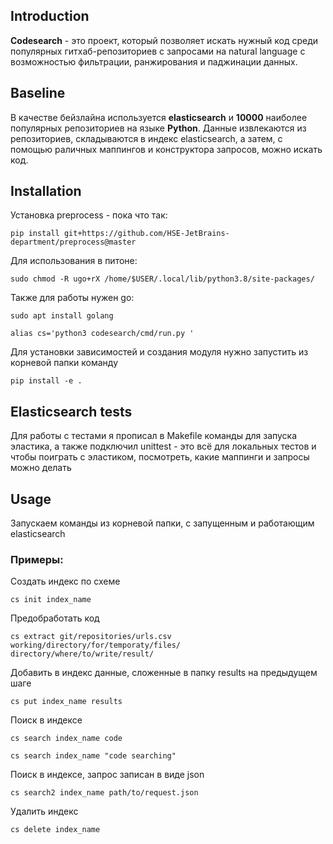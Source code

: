 ## Introduction
**Codesearch** - это проект, который позволяет искать нужный код среди популярных гитхаб-репозиториев
с запросами на natural language с возможностью фильтрации, ранжирования и паджинации данных.

## Baseline
В качестве бейзлайна используется **elasticsearch** и **10000** наиболее популярных репозиториев на языке
**Python**. Данные извлекаются из репозиториев, складываются в индекс elasticsearch, а затем,
с помощью раличных маппингов и конструктора запросов, можно искать код.

## Installation

Установка preprocess - пока что так:
```shell
pip install git+https://github.com/HSE-JetBrains-department/preprocess@master
```

Для использования в питоне:
```shell
sudo chmod -R ugo+rX /home/$USER/.local/lib/python3.8/site-packages/
```

Также для работы нужен go:
```shell
sudo apt install golang
```

```shell
alias cs='python3 codesearch/cmd/run.py '
```

Для установки зависимостей и создания модуля нужно запустить из корневой папки команду
```shell
pip install -e .
```

## Elasticsearch tests
Для работы с тестами я прописал в Makefile команды для запуска эластика, а также подключил 
unittest - это всё для локальных тестов и чтобы поиграть с эластиком, посмотреть, какие
маппинги и запросы можно делать


## Usage

Запускаем команды из корневой папки, с запущенным и работающим elasticsearch

### Примеры:

Создать индекс по схеме
```shell
cs init index_name
```

Предобработать код
```shell
cs extract git/repositories/urls.csv working/directory/for/temporaty/files/ directory/where/to/write/result/
```

Добавить  в индекс данные, сложенные в папку results на предыдущем шаге
```shell
cs put index_name results
```

Поиск в индексе
```shell
cs search index_name code

cs search index_name "code searching"
```

Поиск в индексе, запрос записан в виде json
```shell
cs search2 index_name path/to/request.json
```


Удалить индекс
```shell
cs delete index_name
```